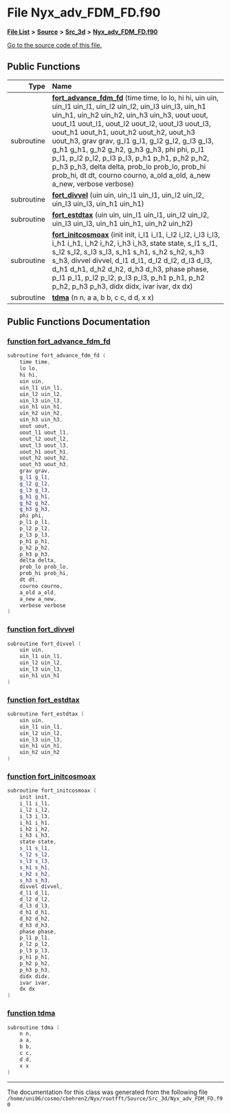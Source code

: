 
# File Nyx\_adv\_FDM\_FD.f90


[**File List**](files.md) **>** [**Source**](dir_74389ed8173ad57b461b9d623a1f3867.md) **>** [**Src\_3d**](dir_723248e6e98dc7cb10ec13b7569a328c.md) **>** [**Nyx\_adv\_FDM\_FD.f90**](Nyx__adv__FDM__FD_8f90.md)

[Go to the source code of this file.](Nyx__adv__FDM__FD_8f90_source.md)


















## Public Functions

| Type | Name |
| ---: | :--- |
|  subroutine | [**fort\_advance\_fdm\_fd**](Nyx__adv__FDM__FD_8f90.md#function-fort-advance-fdm-fd) (time time, lo lo, hi hi, uin uin, uin\_l1 uin\_l1, uin\_l2 uin\_l2, uin\_l3 uin\_l3, uin\_h1 uin\_h1, uin\_h2 uin\_h2, uin\_h3 uin\_h3, uout uout, uout\_l1 uout\_l1, uout\_l2 uout\_l2, uout\_l3 uout\_l3, uout\_h1 uout\_h1, uout\_h2 uout\_h2, uout\_h3 uout\_h3, grav grav, g\_l1 g\_l1, g\_l2 g\_l2, g\_l3 g\_l3, g\_h1 g\_h1, g\_h2 g\_h2, g\_h3 g\_h3, phi phi, p\_l1 p\_l1, p\_l2 p\_l2, p\_l3 p\_l3, p\_h1 p\_h1, p\_h2 p\_h2, p\_h3 p\_h3, delta delta, prob\_lo prob\_lo, prob\_hi prob\_hi, dt dt, courno courno, a\_old a\_old, a\_new a\_new, verbose verbose) <br> |
|  subroutine | [**fort\_divvel**](Nyx__adv__FDM__FD_8f90.md#function-fort-divvel) (uin uin, uin\_l1 uin\_l1, uin\_l2 uin\_l2, uin\_l3 uin\_l3, uin\_h1 uin\_h1) <br> |
|  subroutine | [**fort\_estdtax**](Nyx__adv__FDM__FD_8f90.md#function-fort-estdtax) (uin uin, uin\_l1 uin\_l1, uin\_l2 uin\_l2, uin\_l3 uin\_l3, uin\_h1 uin\_h1, uin\_h2 uin\_h2) <br> |
|  subroutine | [**fort\_initcosmoax**](Nyx__adv__FDM__FD_8f90.md#function-fort-initcosmoax) (init init, i\_l1 i\_l1, i\_l2 i\_l2, i\_l3 i\_l3, i\_h1 i\_h1, i\_h2 i\_h2, i\_h3 i\_h3, state state, s\_l1 s\_l1, s\_l2 s\_l2, s\_l3 s\_l3, s\_h1 s\_h1, s\_h2 s\_h2, s\_h3 s\_h3, divvel divvel, d\_l1 d\_l1, d\_l2 d\_l2, d\_l3 d\_l3, d\_h1 d\_h1, d\_h2 d\_h2, d\_h3 d\_h3, phase phase, p\_l1 p\_l1, p\_l2 p\_l2, p\_l3 p\_l3, p\_h1 p\_h1, p\_h2 p\_h2, p\_h3 p\_h3, didx didx, ivar ivar, dx dx) <br> |
|  subroutine | [**tdma**](Nyx__adv__FDM__FD_8f90.md#function-tdma) (n n, a a, b b, c c, d d, x x) <br> |








## Public Functions Documentation


### <a href="#function-fort-advance-fdm-fd" id="function-fort-advance-fdm-fd">function fort\_advance\_fdm\_fd </a>


```cpp
subroutine fort_advance_fdm_fd (
    time time,
    lo lo,
    hi hi,
    uin uin,
    uin_l1 uin_l1,
    uin_l2 uin_l2,
    uin_l3 uin_l3,
    uin_h1 uin_h1,
    uin_h2 uin_h2,
    uin_h3 uin_h3,
    uout uout,
    uout_l1 uout_l1,
    uout_l2 uout_l2,
    uout_l3 uout_l3,
    uout_h1 uout_h1,
    uout_h2 uout_h2,
    uout_h3 uout_h3,
    grav grav,
    g_l1 g_l1,
    g_l2 g_l2,
    g_l3 g_l3,
    g_h1 g_h1,
    g_h2 g_h2,
    g_h3 g_h3,
    phi phi,
    p_l1 p_l1,
    p_l2 p_l2,
    p_l3 p_l3,
    p_h1 p_h1,
    p_h2 p_h2,
    p_h3 p_h3,
    delta delta,
    prob_lo prob_lo,
    prob_hi prob_hi,
    dt dt,
    courno courno,
    a_old a_old,
    a_new a_new,
    verbose verbose
) 
```



### <a href="#function-fort-divvel" id="function-fort-divvel">function fort\_divvel </a>


```cpp
subroutine fort_divvel (
    uin uin,
    uin_l1 uin_l1,
    uin_l2 uin_l2,
    uin_l3 uin_l3,
    uin_h1 uin_h1
) 
```



### <a href="#function-fort-estdtax" id="function-fort-estdtax">function fort\_estdtax </a>


```cpp
subroutine fort_estdtax (
    uin uin,
    uin_l1 uin_l1,
    uin_l2 uin_l2,
    uin_l3 uin_l3,
    uin_h1 uin_h1,
    uin_h2 uin_h2
) 
```



### <a href="#function-fort-initcosmoax" id="function-fort-initcosmoax">function fort\_initcosmoax </a>


```cpp
subroutine fort_initcosmoax (
    init init,
    i_l1 i_l1,
    i_l2 i_l2,
    i_l3 i_l3,
    i_h1 i_h1,
    i_h2 i_h2,
    i_h3 i_h3,
    state state,
    s_l1 s_l1,
    s_l2 s_l2,
    s_l3 s_l3,
    s_h1 s_h1,
    s_h2 s_h2,
    s_h3 s_h3,
    divvel divvel,
    d_l1 d_l1,
    d_l2 d_l2,
    d_l3 d_l3,
    d_h1 d_h1,
    d_h2 d_h2,
    d_h3 d_h3,
    phase phase,
    p_l1 p_l1,
    p_l2 p_l2,
    p_l3 p_l3,
    p_h1 p_h1,
    p_h2 p_h2,
    p_h3 p_h3,
    didx didx,
    ivar ivar,
    dx dx
) 
```



### <a href="#function-tdma" id="function-tdma">function tdma </a>


```cpp
subroutine tdma (
    n n,
    a a,
    b b,
    c c,
    d d,
    x x
) 
```



------------------------------
The documentation for this class was generated from the following file `/home/uni06/cosmo/cbehren2/Nyx/rootfft/Source/Src_3d/Nyx_adv_FDM_FD.f90`